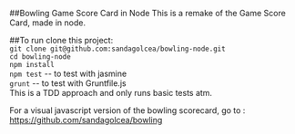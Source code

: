 ##Bowling Game Score Card in Node
This is a remake of the Game Score Card, made in node.

##To run
clone this project:  
`git clone git@github.com:sandagolcea/bowling-node.git`   
`cd bowling-node`  
`npm install`  
`npm test`  -- to test with jasmine  
`grunt` -- to test with Gruntfile.js  
This is a TDD approach and only runs basic tests atm.  

For a visual javascript version of the bowling scorecard, go to : https://github.com/sandagolcea/bowling
